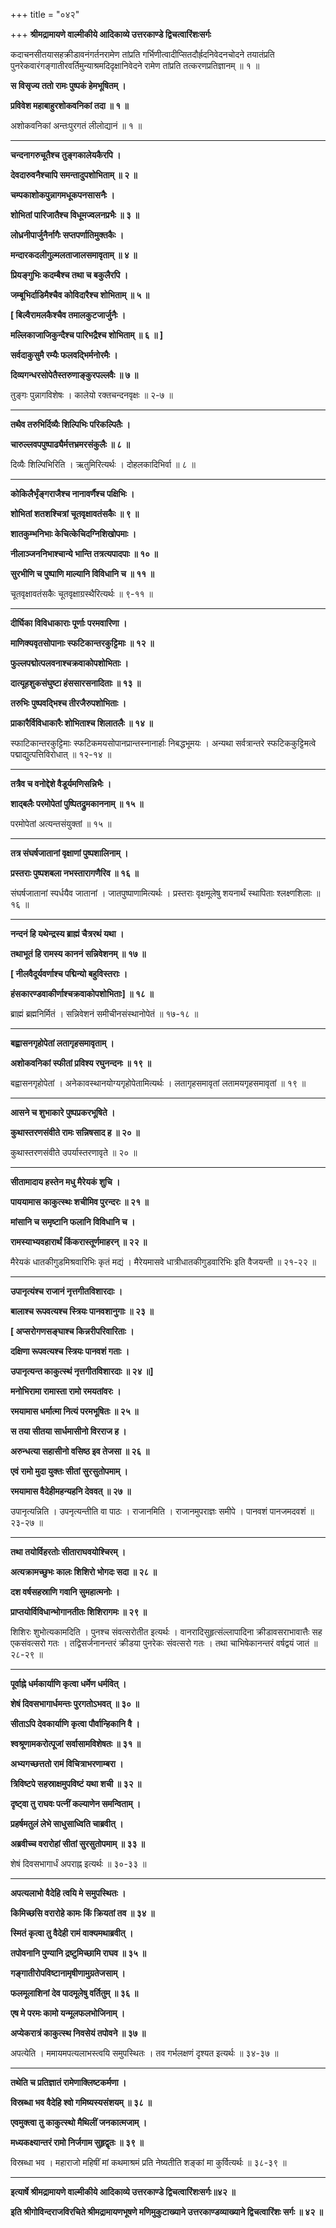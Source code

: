 +++
title = "०४२"

+++
**श्रीमद्रामायणे वाल्मीकीये आदिकाव्ये उत्तरकाण्डे द्विचत्वारिंशःसर्गः**

कदाचनसीतयासहक्रीडावनंगर्तनरामेण तांप्रति गर्भिणीत्वादीप्सितदौर्ह्रदनिवेदनचोदने तयातंप्रति पुनरेकवारंगङ्गातीरवर्तिमुन्याश्रमदिदृक्षानिवेदने रामेण तांप्रति तत्करणप्रतिज्ञानम् ॥ १ ॥

**स विसृज्य ततो रामः पुष्पकं हेमभूषितम् ।**

**प्रविवेश महाबाहुरशोकवनिकां तदा ॥ १ ॥**

अशोकवनिकां अन्तःपुरगतं लीलोद्यानं ॥ १ ॥

****

**चन्दनागरुचूतैश्च तुङ्गकालेयकैरपि ।**

**देवदारुवनैश्चापि समन्तादुपशोभिताम् ॥ २ ॥**

**चम्पकाशोकपुन्नागमधूकपनसासनैः ।**

**शोभितां पारिजातैश्च विधूमज्वलनप्रभैः ॥ ३ ॥**

**लोध्रनीपार्जुनैर्नागैः सप्तपर्णातिमुक्तकैः ।**

**मन्दारकदलीगुल्मलताजालसमावृताम् ॥ ४ ॥**

**प्रियङ्गुभिः कदम्बैश्च तथा च बकुलैरपि ।**

**जम्बूभिर्दाडिमैश्चैव कोविदारैश्च शोभिताम् ॥ ५ ॥**

**\[ बिल्वैरामलकैश्चैव तमालकुटजार्जुनैः ।**

**मल्लिकाजाजिकुन्दैश्च पारिभद्रैश्च शोभिताम् ॥ ६ ॥ \]**

**सर्वदाकुसुमै रम्यैः फलवद्भिर्मनोरमैः ।**

**दिव्यगन्धरसोपेतैस्तरुणाङ्कुरपल्लवैः ॥ ७ ॥**

तुङ्गः पुन्नागविशेषः । कालेयो रक्तचन्दनवृक्षः ॥ २-७ ॥

****

**तथैव तरुभिर्दिव्यैः शिल्पिभिः परिकल्पितैः ।**

**चारुल्लवपपुष्पाढ्यैर्मत्तभ्रमरसंकुलैः ॥ ८ ॥**

दिव्यैः शिल्पिभिरिति । ऋतुमिरित्यर्थः । दोहलकादिभिर्वा ॥ ८ ॥

****

**कोकिलैर्भृंङ्गराजैश्च नानावर्णैश्च पक्षिभिः ।**

**शोभितां शतशश्चित्रां चूतवृक्षावतंसकैः ॥ ९ ॥**

**शातकुम्भनिभाः केचित्केचिदग्निशिखोपमाः ।**

**नीलाञ्जननिभाश्चान्ये भान्ति तत्रत्यपादपाः ॥ १० ॥**

**सुरभीणि च पुष्पाणि माल्यानि विविधानि च ॥ ११ ॥**

चूतवृक्षावतंसकैः चूतवृक्षाग्रस्थैरित्यर्थः ॥ ९-११ ॥

****

**दीर्घिका विविधाकाराः पूर्णाः परमवारिणा ।**

**माणिक्यवृतसोपानाः स्फटिकान्तरकुट्टिमाः ॥ १२ ॥**

**फुल्लपद्मोत्पलवनाश्चक्रवाकोपशोभिताः ।**

**दात्यूहशुकसंघुष्टा हंससारसनादिताः ॥ १३ ॥**

**तरुभिः पुष्पवद्भिश्च तीरजैरुपशोभिताः ।**

**प्राकारैर्विविधाकारैः शोभिताश्च शिलातलैः ॥ १४ ॥**

स्फाटिकान्तरकुट्टिमाः स्फटिकमयसोपानप्रान्तस्नानार्हाः निबद्धभूमयः । अन्यथा सर्वत्रान्तरे स्फटिककुट्टिमत्वे पद्माद्युत्पत्तिविरोधात् ॥ १२-१४ ॥

****

**तत्रैव च वनोद्देशे वैडूर्यमणिसन्निभैः ।**

**शाद्बलैः परमोपेतां पुष्पितद्रुमकाननाम् ॥ १५ ॥**

परमोपेतां अत्यन्तसंयुक्तां ॥ १५ ॥

****

**तत्र संघर्षजातानां वृक्षाणां पुष्पशालिनाम् ।**

**प्रस्तराः पुष्पशबला नभस्तारागणैरिव ॥ १६ ॥**

संघर्षजातानां स्पर्धयैव जातानां । जातपुष्पाणामित्यर्थः । प्रस्तराः वृक्षमूलेषु शयनार्थं स्थापिताः श्लक्ष्णशिलाः ॥ १६ ॥

****

**नन्दनं हि यथेन्द्रस्य ब्राह्मं चैत्ररथं यथा ।**

**तथाभूतं हि रामस्य काननं सन्निवेशनम् ॥ १७ ॥**

**\[ नीलवैदूर्यवर्णाश्च पद्मिन्यो बहुविस्तराः ।**

**हंसकारण्डवाकीर्णाश्चक्रवाकोपशोभिताः\] ॥ १८ ॥**

ब्राह्मं ब्रह्मनिर्मितं । सन्निवेशनं समीचीनसंस्थानोपेतं ॥ १७-१८ ॥

****

**बह्वासनगृहोपेतां लतागृहसमावृताम् ।**

**अशोकवनिकां स्फीतां प्रविश्य रघुनन्दनः ॥ १९ ॥**

बह्वासनगृहोपेतां । अनेकावस्थानयोग्यगृहोपेतामित्यर्थः । लतागृहसमावृतां लतामयगृहसमावृतां ॥ १९ ॥

****

**आसने च शुभाकारे पुष्पप्रकरभूषिते ।**

**कुथास्तरणसंवीते रामः सन्निषसाद ह ॥ २० ॥**

कुथास्तरणसंवीते उपर्यास्तरणावृते ॥ २० ॥

****

**सीतामादाय हस्तेन मधु मैरेयकं शुचि ।**

**पाययामास काकुत्स्थः शचीमिव पुरन्दरः ॥ २१ ॥**

**मांसानि च समृष्टानि फलानि विविधानि च ।**

**रामस्याभ्यवहारार्थं किंकरास्तूर्णमाहरन् ॥ २२ ॥**

मैरेयकं धातकीगुडमिश्रवारिभिः कृतं मद्यं । मैरेयमासवे धात्रीधातकीगुडवारिभिः इति वैजयन्ती ॥ २१-२२ ॥

****

**उपानृत्यंश्च राजानं नृत्तगीतविशारदाः ।**

**बालाश्च रूपवत्यश्च स्त्रियः पानवशानुगाः ॥ २३ ॥**

**\[ अप्सरोगणसङ्घाश्च किन्नरीपरिवारिताः ।**

**दक्षिणा रूपवत्यश्च स्त्रियः पानवशं गताः ।**

**उपानृत्यन्त काकुत्स्थं नृत्तगीतविशारदाः ॥ २४ ॥\]**

**मनोभिरामा रामास्ता रामो रमयतांवरः ।**

**रमयामास धर्मात्मा नित्यं परमभूषितः ॥ २५ ॥**

**स तया सीतया सार्धमासीनो विरराज ह ।**

**अरुन्धत्या सहासीनो वसिष्ठ इव तेजसा ॥ २६ ॥**

**एवं रामो मुदा युक्तः सीतां सुरसुतोपमाम् ।**

**रमयामास वैदेहीमहन्यहनि देववत् ॥ २७ ॥**

उपानृत्यन्निति । उपनृत्यन्तीति वा पाठः । राजानमिति । राजानमुपराज्ञः समीपे । पानवशं पानजमदवशं ॥ २३-२७ ॥

****

**तथा तयोर्विहरतोः सीताराघवयोश्चिरम् ।**

**अत्यक्रामच्छुभः कालः शिशिरो भोगदः सदा ॥ २८ ॥**

**दश वर्षसहस्राणि गवानि सुमहात्मनोः ।**

**प्राप्तयोर्विविधान्भोगानतीतः शिशिरागमः ॥ २९ ॥**

शिशिरः शुभोत्यकामदिति । पुनश्च संवत्सरोतीत इत्यर्थः । वानरादिसुहृत्संल्लापादिना क्रीडावसराभावात्तैः सह एकसंवत्सरो गतः । तद्विसर्जनानन्तरं क्रीडया पुनरेकः संवत्सरो गतः । तथा चाभिषेकानन्तरं वर्षद्वयं जातं ॥ २८-२९ ॥

****

**पूर्वाह्ने धर्मकार्याणि कृत्वा धर्मेण धर्मवित् ।**

**शेषं दिवसभागार्धमन्तः पुरगतोऽभवत् ॥ ३० ॥**

**सीताऽपि देवकार्याणि कृत्वा पौर्वान्हिकानि वै ।**

**श्वश्रूणामकरोत्पूजां सर्वासामविशेषतः ॥ ३१ ॥**

**अभ्यगच्छत्ततो रामं विचित्राभरणाम्बरा ।**

**त्रिविष्टपे सहस्राक्षमुपविष्टं यथा शची ॥ ३२ ॥**

**दृष्ट्वा तु राघवः पत्नीं कल्याणेन समन्विताम् ।**

**प्रहर्षमतुलं लेभे साधुसाध्विति चाब्रवीत् ।**

**अब्रवीच्च वरारोहां सीतां सुरसुतोपमाम् ॥ ३३ ॥**

शेषं दिवसभागार्धं अपराह्न इत्यर्थः ॥ ३०-३३ ॥

****

**अपत्यलाभो वैदेहि त्वयि मे समुपस्थितः ।**

**किमिच्छसि वरारोहे कामः किं क्रियतां तव ॥ ३४ ॥**

**स्मितं कृत्वा तु वैदेही रामं वाक्यमथाब्रवीत् ।**

**तपोवनानि पुण्यानि द्रष्टुमिच्छामि राघव ॥ ३५ ॥**

**गङ्गातीरोपविष्टानामृषीणामुग्रतेजसाम् ।**

**फलमूलाशिनां देव पादमूलेषु वर्तितुम् ॥ ३६ ॥**

**एष मे परमः कामो यन्मूलफलभोजिनाम् ।**

**अप्येकरात्रं काकुत्स्थ निवसेयं तपोवने ॥ ३७ ॥**

अपत्येति । ममायमपत्यलाभस्त्वयि समुपस्थितः । तव गर्भलक्षणं दृश्यत इत्यर्थः ॥ ३४-३७ ॥

****

**तथेति च प्रतिज्ञातं रामेणाक्लिष्टकर्मणा ।**

**विस्रब्धा भव वैदेहि श्वो गमिष्यस्यसंशयम् ॥ ३८ ॥**

**एवमुक्त्वा तु काकुत्स्थो मैथिलीं जनकात्मजाम् ।**

**मध्यकक्ष्यान्तरं रामो निर्जगाम सुहृद्वृतः ॥ ३९ ॥**

विस्रब्धा भव । महाराजो महिषीं मां कथमाश्रमं प्रति नेष्यतीति शङ्कां मा कुर्वित्यर्थः ॥ ३८-३९ ॥

****

**इत्यार्षे श्रीमद्रामायणे वाल्मीकीये आदिकाव्ये उत्तरकाण्डे द्विचत्वारिंशःसर्गः॥४२ ॥**

**इति श्रीगोविन्दराजविरचिते श्रीमद्रामायणभूषणे मणिमुकुटाख्याने उत्तरकाण्डव्याख्याने द्विचत्वारिंशः सर्गः ॥ ४२ ॥**
